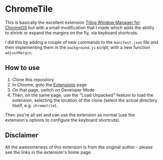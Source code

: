 # ChromeTile

This is basically the excellent extension [Tiling Window Manager for ChromeOS](https://chrome.google.com/webstore/detail/tiling-window-manager-for/aikaaejchodabfpkipfonnekofgepakh) but with a small modification that I made which adds the ability to shrink or expand the margins on the fly, via keyboard shortcuts. 

I did this by adding a couple of new commands to the `manifest.json` file and then implementing them in the `background.js` script, with a new function `adjustMargin`.

## How to use

1. Clone this repository
1. In Chrome, goto the [Extensions](chrome://extensions) page
1. On that page, switch on Developer Mode
1. Then, on the same page, use the "Load Unpacked" feature to load the extension, selecting the location of the clone (select the actual directory itself, e.g. `chrometile`).

Then you're all set and can use the extension as normal (use the extension's options to configure the keyboard shortcuts). 

## Disclaimer

All the awesomeness of this extension is from the original author - please see the links in the extension's home page. 
